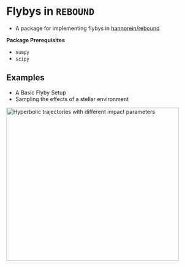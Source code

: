 # Flybys in `REBOUND`
- A package for implementing flybys in [hannorein/rebound](https://github.com/hannorein/rebound)

**Package Prerequisites**
- `numpy`
- `scipy`

## Examples
- A Basic Flyby Setup
- Sampling the effects of a stellar environment

<img src="/examples/images/hyperbolic_trajectories.png" alt="Hyperbolic trajectories with different impact parameters" height="400" width="450">
